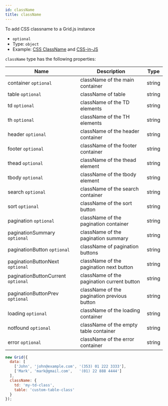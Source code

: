 ```yaml
---
id: className
title: className 
---
```


To add CSS classname to a Grid.js instance

 - `optional`
 - Type: `object`
 - Example: [CSS ClassName](./examples/css-classname.md) and [CSS-in-JS](./examples/css-in-js.md)

`className` type has the following properties:

<div className="full-width">

| Name                       | Description                       |  Type  |
|----------------------------|-----------------------------------|--------|
| container `optional`               | className of the main container   | string |
| table `optional`                   | className of table                | string |
| td `optional`                      | className of the TD elements      | string |
| th `optional`                      | className of the TH elements      | string |
| header `optional`                  | className of the header container | string |
| footer `optional`                  | className of the footer container | string |
| thead `optional`                   | className of the thead element | string |
| tbody `optional`                   | className of the tbody element | string |
| search `optional`                  | className of the search container | string |
| sort `optional`                    | className of the sort button | string |
| pagination `optional`              | className of the pagination container | string |
| paginationSummary `optional`       | className of the pagination summary | string |
| paginationButton `optional`        | className of pagination buttons | string |
| paginationButtonNext `optional`    | className of the pagination next button | string |
| paginationButtonCurrent `optional` | className of the pagination current button | string |
| paginationButtonPrev `optional`    | className of the pagination previous button | string |
| loading `optional`                 | className of the loading container | string |
| notfound `optional`                | className of the empty table container | string |
| error `optional`                   | className of the error container | string |

</div>

```js
new Grid({
  data: [
    ['John', 'john@example.com', '(353) 01 222 3333'],
    ['Mark', 'mark@gmail.com',   '(01) 22 888 4444']
  ],
  className: {
    td: 'my-td-class',
    table: 'custom-table-class' 
  }
});
```
